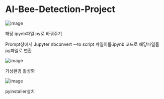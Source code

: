 # AI-Bee-Detection-Project

![image](https://user-images.githubusercontent.com/104436260/193985440-2c1c2cd9-9a1d-4998-91e5-72272c067f9b.png)

해당 ipynb파일 py로 바꿔주기

Prompt창에서 Jupyter nbconvert --to script 파일이름.ipynb 코드로 해당파일들 py파일로 변환

![image](https://user-images.githubusercontent.com/104436260/193985833-4199dd83-1b40-4b4e-85ec-92239dc9d0b1.png)

가상환경 활성화

![image](https://user-images.githubusercontent.com/104436260/193986071-4c2302a7-2610-4935-9c26-5e8e11005ef7.png)

pyinstaller설치
